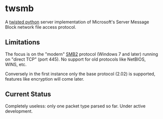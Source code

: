 # twsmb

A [twisted python](http://twistedmatrix.com/)
 server implementation of Microsoft's Server Message Block
network file access protocol.

## Limitations

The focus is on the "modern" 
[SMB2](https://docs.microsoft.com/en-us/openspecs/windows_protocols/ms-smb2/5606ad47-5ee0-437a-817e-70c366052962)
protocol (Windows 7 and later) running on
"direct TCP" (port 445). No support for old protocols like NetBIOS, WINS, etc.

Conversely in the first instance only the base protocol (2.02) is supported,
features like encryption will come later.

## Current Status

Completely useless: only one packet type parsed so far. Under active development.